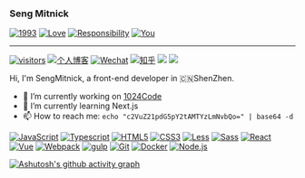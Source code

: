### Seng Mitnick

[![1993](https://forthebadge.com/images/badges/ages-18.svg)](https://forthebadge.com)
[![Love](https://forthebadge.com/images/badges/built-with-love.svg)](https://forthebadge.com)
[![Responsibility](https://forthebadge.com/images/badges/powered-by-responsibility.svg)](https://forthebadge.com)
[![You](https://forthebadge.com/images/badges/for-you.svg)](https://forthebadge.com)

---

[![visitors](https://visitor-badge.glitch.me/badge?page_id=1024code.sengmitnick&left_color=green&right_color=red)]()
[![个人博客](https://img.shields.io/badge/-Seng%20Mitnick-9cf?logoColor=white&label=%E4%B8%AA%E4%BA%BA%E5%8D%9A%E5%AE%A2)](https://sengmitnick.com/)
[![Wechat](https://img.shields.io/badge/-%E5%A4%A7%E8%83%9C%E5%92%8C%E4%BB%96%E7%9A%84%E6%9C%8B%E5%8F%8B%E4%BB%AC-07c160?logo=wechat&logoColor=white&label=%E5%85%AC%E4%BC%97%E5%8F%B7)](https://open.weixin.qq.com/qr/code?username=smk17_shop)
[![知乎](https://img.shields.io/badge/%E7%9F%A5%E4%B9%8E-%E6%88%91%E6%98%AF%E5%B0%8F%E8%83%9C%E5%91%80-1e80ff?logo=bytedance)](https://www.zhihu.com/people/smk17)
[![](https://img.shields.io/github/stars/sengmitnick?affiliations=OWNER%2CCOLLABORATOR%2CORGANIZATION_MEMBER&style=social)]()
[![](https://img.shields.io/github/followers/sengmitnick?style=social)]()

Hi, I'm SengMitnick, a front-end developer in 🇨🇳ShenZhen.
- 🔭 I’m currently working on [1024Code](https://1024code.com/)
- 🌱 I’m currently learning Next.js
- 📫 How to reach me: `echo "c2VuZ21pdG5pY2tAMTYzLmNvbQo=" | base64 -d`

[![JavaScript](https://img.shields.io/badge/JavaScript-8FC965?style=flat-square&logo=JavaScript&logoColor=ffffff)](https://www.ecma-international.org/) 
[![Typescript](https://img.shields.io/badge/Typescript-A7BFC1?style=flat-square&logo=Typescript&logoColor=ffffff)](https://www.typescriptlang.org/) 
[![HTML5](https://img.shields.io/badge/HTML5-005384?style=flat-square&logo=HTML5&logoColor=ffffff)](https://html.spec.whatwg.org/multipage/) 
[![CSS3](https://img.shields.io/badge/CSS3-3C9AD5?style=flat-square&logo=CSS3&logoColor=ffffff)](https://www.w3.org/TR/2001/WD-css3-roadmap-20010523/) 
[![Less](https://img.shields.io/badge/Less-45A4B8?style=flat-square&logo=Less&logoColor=ffffff)](https://lesscss.org/) 
[![Sass](https://img.shields.io/badge/Sass-88C7D4?style=flat-square&logo=Sass&logoColor=ffffff)](https://sass-lang.com/) 
[![React](https://img.shields.io/badge/React-5593C7?style=flat-square&logo=React&logoColor=ffffff)](https://reactjs.org/) 
[![Vue](https://img.shields.io/badge/Vue-EA4560?style=flat-square&logo=Vue.js&logoColor=ffffff)](https://vuejs.org/) 
[![Webpack](https://img.shields.io/badge/Webpack-3BC4F3?style=flat-square&logo=Webpack&logoColor=ffffff)](https://webpack.js.org/) 
[![gulp](https://img.shields.io/badge/gulp-C13B3A?style=flat-square&logo=gulp&logoColor=ffffff)](https://gulpjs.com/) 
[![Git](https://img.shields.io/badge/Git-C1D72F?style=flat-square&logo=Git&logoColor=ffffff)](https://git-scm.com/) 
[![Docker](https://img.shields.io/badge/Docker-3AC1D0?style=flat-square&logo=Docker&logoColor=ffffff)](https://www.docker.com/) 
[![Node.js](https://img.shields.io/badge/Node.js-5D9741?style=flat-square&logo=Node.js&logoColor=ffffff)](https://nodejs.org/en/) 

[![Ashutosh's github activity graph](https://github-readme-activity-graph.cyclic.app/graph?username=sengmitnick&theme=github)](https://github.com/ashutosh00710/github-readme-activity-graph)
